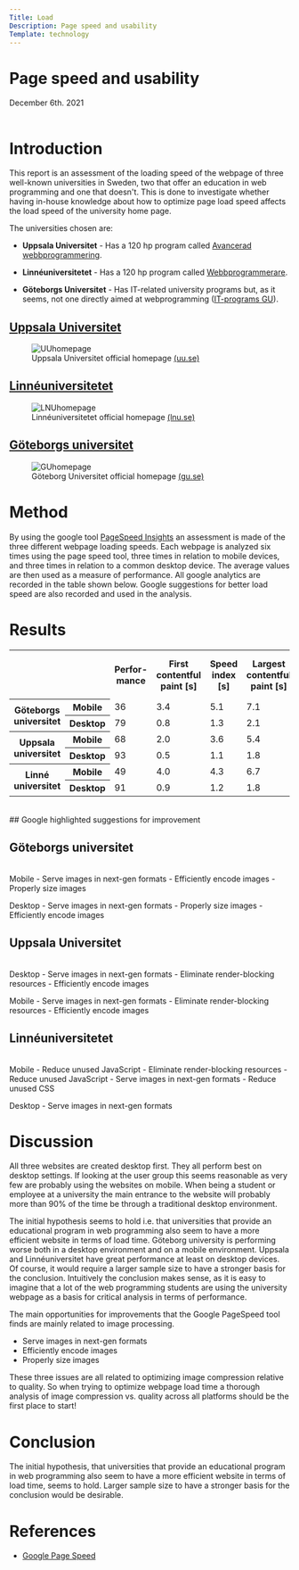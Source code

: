 ```yaml
---
Title: Load
Description: Page speed and usability
Template: technology
---
```


# Page speed and usability

<div class = "date"> December 6th. 2021 <br> <br> </div>

# Introduction
This report is an assessment of the loading speed of the webpage of three well-known universities in Sweden, two that offer an education in web programming and one that doesn't.
This is done to investigate whether having in-house knowledge about how to optimize page load speed affects the load speed of the university home page.    

The universities chosen are:

- <b>Uppsala Universitet</b> -
Has a 120 hp program called [Avancerad webbprogrammering](https://www.uu.se/utbildning/utbildningar/selma/utbplan/?pKod=SAP1H&planId=568&lasar=12/13).

- <b>Linné­universitetet</b> -
Has a 120 hp program called [Webbprogrammerare](https://lnu.se/program/webbprogrammerare/distans-ht/).

- <b>Göteborgs Universitet</b> -
Has IT-related university programs but, as it seems, not one directly aimed at webprogramming ([IT-programs GU](https://www.gu.se/studera/hitta-utbildning/it)).

## [Uppsala Universitet](https://www.uu.se/)

<figure>
  <img src="%assets_url%/img/load/UUWebpage.JPG" alt="UUhomepage" class="inlinecenter city">
  <figcaption>Uppsala Universitet official homepage <a href="https://www.uu.se/">(uu.se)</a></figcaption>
</figure>

## [Linné­universitetet](https://www.uu.se/)

<figure>
  <img src="%assets_url%/img/load/LNUWebpage.JPG" alt="LNUhomepage" class="inlinecenter city">
  <figcaption>Linné­universitetet official homepage <a href="https://lnu.se/">(lnu.se)</a></figcaption>
</figure>

## [Göteborgs universitet](https://www.gu.se/)

<figure>
  <img src="%assets_url%/img/load/GUWebpage.JPG" alt="GUhomepage" class="inlinecenter city">
  <figcaption>Göteborg Universitet official homepage <a href="https://gu.se/">(gu.se)</a></figcaption>
</figure>

# Method
By using the google tool [PageSpeed Insights](https://pagespeed.web.dev/?utm_source=psi&utm_medium=redirect&hl=sv) an assessment is made of the three different webpage loading speeds.
Each webpage is analyzed six times using the page speed tool, three times in relation to mobile devices, and three times in relation to a common desktop device. The average values are then used as a measure of performance.
All google analytics are recorded in the table shown below. Google suggestions for better load speed are also recorded and used in the analysis.   

# Results
<table>
 <tr class="fat-row">
  <th>&nbsp;</th>
  <th>&nbsp;</th>
  <th>Perfor-<br>mance</th>
  <th>First contentful paint [s]</th>
  <th>Speed index [s]</th>
  <th>Largest contentful paint [s]</th>
  <th>Time to interactive [s]</th>
  <th>Total blocking time [ms]</th>
  <th>Cumul. layout shift [-]</th>
 </tr>
 <tr class="fat-row">
  <th rowspan="2">Göteborgs universitet</th>
  <th>Mobile</th>
  <td class="table-red">36</td>
  <td class="table-red">3.4</td>
  <td class="table-yellow">5.1</td>
  <td class="table-red">7.1</td>
  <td class="table-red">8.9</td>
  <td class="table-yellow">477</td>
  <td class="table-red">0.538</td>
 </tr>
 <tr>
  <th>Desktop</th>
  <td class="table-yellow">79</td>
  <td class="table-green">0.8</td>
  <td class="table-green">1.3</td>
  <td class="table-yellow">2.1</td>
  <td class="table-green">2.3</td>
  <td class="table-green">27</td>
  <td class="table-red">0.296</td>
 </tr>
 <tr class="fat-row">
  <th rowspan="2">Uppsala universitet</th>
  <th>Mobile</th>
  <td class="table-yellow">68</td>
  <td class="table-yellow">2.0</td>
  <td class="table-yellow">3.6</td>
  <td class="table-red">5.4</td>
  <td class="table-yellow">5.3</td>
  <td class="table-yellow">310</td>
  <td class="table-green">0.000</td>
 </tr>
 <tr>
  <th>Desktop</th>
  <td class="table-green">93</td>
  <td class="table-green">0.5</td>
  <td class="table-green">1.1</td>
  <td class="table-yellow">1.8</td>
  <td class="table-green">0.5</td>
  <td class="table-green">0</td>
  <td class="table-green">0.012</td>
 </tr>
 <tr class="fat-row">
  <th rowspan="2">Linné universitet</th>
  <th>Mobile</th>
  <td class="table-red">49</td>
  <td class="table-red">4.0</td>
  <td class="table-yellow">4.3</td>
  <td class="table-red">6.7</td>
  <td class="table-yellow">6.4</td>
  <td class="table-yellow">577</td>
  <td class="table-green">0.003</td>
 </tr>
 <tr class="fat-bottom">
  <th>Desktop</th>
  <td class="table-green">91</td>
  <td class="table-green">0.9</td>
  <td class="table-green">1.2</td>
  <td class="table-yellow">1.8</td>
  <td class="table-green">1.1</td>
  <td class="table-green">0</td>
  <td class="table-green">0.000</td>
 </tr>
</table>

<br>
## Google highlighted suggestions for improvement

## Göteborgs universitet
<br>
Mobile
    - Serve images in next-gen formats
    - Efficiently encode images
    - Properly size images

Desktop
    - Serve images in next-gen formats
    - Properly size images
    - Efficiently encode images

## Uppsala Universitet
<br>
Desktop
    - Serve images in next-gen formats
    - Eliminate render-blocking resources
    - Efficiently encode images

Mobile
    - Serve images in next-gen formats
    - Eliminate render-blocking resources
    - Efficiently encode images

## Linné­universitetet
<br>
Mobile
    - Reduce unused JavaScript
    - Eliminate render-blocking resources
    - Reduce unused JavaScript
    - Serve images in next-gen formats
    - Reduce unused CSS

Desktop
    - Serve images in next-gen formats

# Discussion
All three websites are created desktop first. They all perform best on desktop settings. If looking at the user group this seems reasonable as very few are probably using the websites on mobile. When being a student or employee at a university the main entrance to the website will probably more than 90% of the time be through a traditional desktop environment.

The initial hypothesis seems to hold i.e. that universities that provide an educational program in web programming also seem to have a more efficient website in terms of load time. Göteborg university is performing worse both in a desktop environment and on a mobile environment. Uppsala and Linnéuniversitet have great performance at least on desktop devices.
Of course, it would require a larger sample size to have a stronger basis for the conclusion. Intuitively the conclusion makes sense, as it is easy to imagine that a lot of the web programming students are using the university webpage as a basis for critical analysis in terms of performance.

The main opportunities for improvements that the Google PageSpeed tool finds are mainly related to image processing.
- Serve images in next-gen formats
- Efficiently encode images
- Properly size images

These three issues are all related to optimizing image compression relative to quality.
So when trying to optimize webpage load time a thorough analysis of image compression vs. quality across all platforms should be the first place to start!

# Conclusion
The initial hypothesis, that universities that provide an educational program in web programming also seem to have a more efficient website in terms of load time, seems to hold.
Larger sample size to have a stronger basis for the conclusion would be desirable.

# References
- [Google Page Speed](https://pagespeed.web.dev/)
